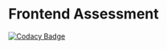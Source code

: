 # Frontend Assessment

[![Codacy Badge](https://app.codacy.com/project/badge/Grade/842d92b6af3645b8b8d1f3f1265bb9ee)](https://www.codacy.com?utm_source=github.com&utm_medium=referral&utm_content=John-pels/pipeline-test&utm_campaign=Badge_Grade)
